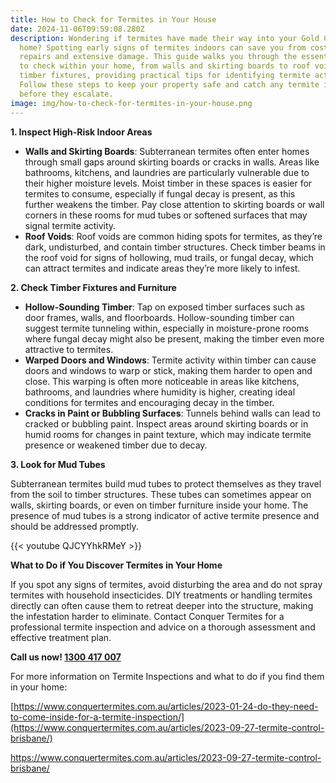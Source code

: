 ```yaml
---
title: How to Check for Termites in Your House
date: 2024-11-06T09:59:08.280Z
description: Wondering if termites have made their way into your Gold Coast
  home? Spotting early signs of termites indoors can save you from costly
  repairs and extensive damage. This guide walks you through the essential areas
  to check within your home, from walls and skirting boards to roof voids and
  timber fixtures, providing practical tips for identifying termite activity.
  Follow these steps to keep your property safe and catch any termite issues
  before they escalate.
image: img/how-to-check-for-termites-in-your-house.png
---
```

**1. Inspect High-Risk Indoor Areas**

* **Walls and Skirting Boards**: Subterranean termites often enter homes through small gaps around skirting boards or cracks in walls. Areas like bathrooms, kitchens, and laundries are particularly vulnerable due to their higher moisture levels. Moist timber in these spaces is easier for termites to consume, especially if fungal decay is present, as this further weakens the timber. Pay close attention to skirting boards or wall corners in these rooms for mud tubes or softened surfaces that may signal termite activity.
* **Roof Voids**: Roof voids are common hiding spots for termites, as they’re dark, undisturbed, and contain timber structures. Check timber beams in the roof void for signs of hollowing, mud trails, or fungal decay, which can attract termites and indicate areas they’re more likely to infest.

**2. Check Timber Fixtures and Furniture**

* **Hollow-Sounding Timber**: Tap on exposed timber surfaces such as door frames, walls, and floorboards. Hollow-sounding timber can suggest termite tunneling within, especially in moisture-prone rooms where fungal decay might also be present, making the timber even more attractive to termites.
* **Warped Doors and Windows**: Termite activity within timber can cause doors and windows to warp or stick, making them harder to open and close. This warping is often more noticeable in areas like kitchens, bathrooms, and laundries where humidity is higher, creating ideal conditions for termites and encouraging decay in the timber.
* **Cracks in Paint or Bubbling Surfaces**: Tunnels behind walls can lead to cracked or bubbling paint. Inspect areas around skirting boards or in humid rooms for changes in paint texture, which may indicate termite presence or weakened timber due to decay.

**3. Look for Mud Tubes**

Subterranean termites build mud tubes to protect themselves as they travel from the soil to timber structures. These tubes can sometimes appear on walls, skirting boards, or even on timber furniture inside your home. The presence of mud tubes is a strong indicator of active termite presence and should be addressed promptly.

{{< youtube QJCYYhkRMeY >}}

**What to Do if You Discover Termites in Your Home**

If you spot any signs of termites, avoid disturbing the area and do not spray termites with household insecticides. DIY treatments or handling termites directly can often cause them to retreat deeper into the structure, making the infestation harder to eliminate. Contact Conquer Termites for a professional termite inspection and advice on a thorough assessment and effective treatment plan.

**Call us now! [1300 417 007](tel:1300417007)**

For more information on Termite Inspections and what to do if you find them in your home: 

[https://www.conquertermites.com.au/articles/2023-01-24-do-they-need-to-come-inside-for-a-termite-inspection/](https://www.conquertermites.com.au/articles/2023-09-27-termite-control-brisbane/)

<https://www.conquertermites.com.au/articles/2023-09-27-termite-control-brisbane/>